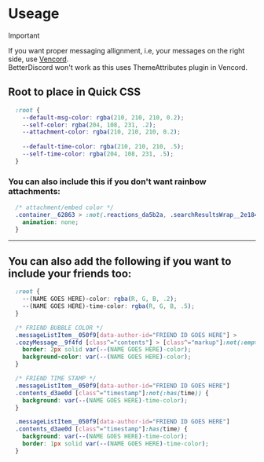 # Useage
> [!IMPORTANT]  
> If you want proper messaging allignment, i.e, your messages on the right side, use [Vencord](https://github.com/Vendicated/Vencord).  
> BetterDiscord won't work as this uses ThemeAttributes plugin in Vencord.

## Root to place in Quick CSS
```css
  :root {
    --default-msg-color: rgba(210, 210, 210, 0.2);
    --self-color: rgba(204, 108, 231, .2);
    --attachment-color: rgba(210, 210, 210, 0.2);
  
    --default-time-color: rgba(210, 210, 210, .5);
    --self-time-color: rgba(204, 108, 231, .5);
  }
```
### You can also include this if you don't want rainbow attachments:
```css
  /* attachment/embed color */
  .container__62863 > :not(.reactions_da5b2a, .searchResultsWrap__2e184 *) {
    animation: none;
  }
```
___
## You can also add the following if you want to include your friends too:
```css
  :root {
    --(NAME GOES HERE)-color: rgba(R, G, B, .2);
    --(NAME GOES HERE)-time-color: rgba(R, G, B, .5);
  }

  /* FRIEND BUBBLE COLOR */
  .messageListItem__050f9[data-author-id="FRIEND ID GOES HERE"] >
  .cozyMessage__9f4fd [class^="contents"] > [class^="markup"]:not(:empty, code){
    border: 2px solid var(--(NAME GOES HERE)-color);
    background-color: var(--(NAME GOES HERE)-color);
  } 

  /* FRIEND TIME STAMP */
  .messageListItem__050f9[data-author-id="FRIEND ID GOES HERE"]
  .contents_d3ae0d [class^="timestamp"]:not(:has(time)) {
    background: var(--(NAME GOES HERE)-time-color);
  }

  .messageListItem__050f9[data-author-id="FRIEND ID GOES HERE"]
  .contents_d3ae0d [class^="timestamp"]:has(time) {
    background: var(--(NAME GOES HERE)-time-color);
    border: 1px solid var(--(NAME GOES HERE)-time-color);
  }
```
